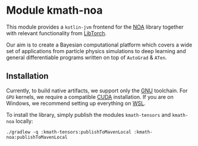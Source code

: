 # Module kmath-noa

This module provides a `kotlin-jvm` frontend for the 
[NOA](https://github.com/grinisrit/noa.git)
library together with relevant functionality from 
[LibTorch](https://pytorch.org/cppdocs). 

Our aim is to create a Bayesian computational platform 
which covers a wide set of applications from particle physics
simulations to deep learning and general differentiable programs
written on top of `AutoGrad` & `ATen`.

## Installation

Currently, to build native artifacts, we support only 
the [GNU](https://gcc.gnu.org/) toolchain. For `GPU` kernels, we require a compatible 
[CUDA](https://docs.nvidia.com/cuda/cuda-installation-guide-linux/index.html)
installation. If you are on Windows, we recommend setting up
everything on [WSL](https://docs.nvidia.com/cuda/wsl-user-guide/index.html).

To install the library, simply publish the modules `kmath-tensors` 
and `kmath-noa` locally:
```
./gradlew -q :kmath-tensors:publishToMavenLocal :kmath-noa:publishToMavenLocal
```

